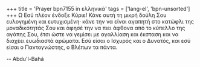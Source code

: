 +++
title = 'Prayer bpn7155 in ελληνικά'
tags = ['lang-el', 'bpn-unsorted']
+++
Ω Εσύ πλέον ένδοξε Κύριε! Κάνε αυτή τη µικρή δούλη Σου ευλογηµένη και ευτυχισµένη· κάνε την να είναι αγαπητή στο κατώφλι της µοναδικότητάς Σου και άφησέ την να πιει άφθονα από το κύπελλο της αγάπης Σου, έτσι ώστε να γεµίσει µε αγαλλίαση και έκσταση και να διαχέει ευωδιαστά αρώµατα. Εσύ είσαι ο Ισχυρός και ο ∆υνατός, και εσύ είσαι ο Παντογνώστης, ο Βλέπων τα πάντα.

-- Abdu'l-Bahá
